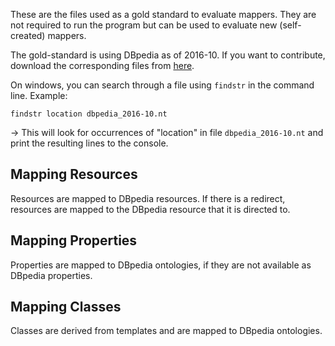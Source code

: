 These are the files used as a gold standard to evaluate mappers. They are not required to run the program but can be used to evaluate new (self-created) mappers. 

The gold-standard is using DBpedia as of 2016-10.
If you want to contribute, download the corresponding files from <a href="http://wiki.dbpedia.org/downloads-2016-10">here</a>.

On windows, you can search through a file using `findstr` in the command line.
Example:
```
findstr location dbpedia_2016-10.nt
```
→ This will look for occurrences of "location" in file `dbpedia_2016-10.nt` and print the resulting lines to the console.

## Mapping Resources
Resources are mapped to DBpedia resources. If there is a redirect, resources are mapped to the DBpedia resource that it is directed to.

## Mapping Properties
Properties are mapped to DBpedia ontologies, if they are not available as DBpedia properties.

## Mapping Classes
Classes are derived from templates and are mapped to DBpedia ontologies.
